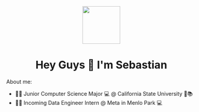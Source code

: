 <div id="header" align="center">
    <img src="https://media.giphy.com/media/ao9DUiTKH60XS/giphy.gif" width = "100">
</div>

<h1 align="center">Hey Guys 👋 I'm Sebastian</h1>

About me:

- :student: Junior Computer Science Major 💻 @ California State University 🏫📚 
- 🧑‍💻 Incoming Data Engineer Intern @ Meta in Menlo Park 💻
